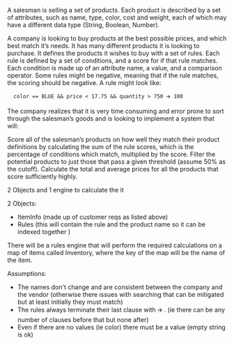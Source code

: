 A salesman is selling a set of products. Each product is described by a set of attributes, such as name, type, color, cost and weight, each of which may have a different data type (String, Boolean, Number). 

A company is looking to buy products at the best possible prices, and which best match it’s needs. It has many different products it is looking to purchase. It defines the products it wishes to buy with a set of rules. Each rule is defined by a set of conditions, and a score for if that rule matches. Each condition is made up of an attribute name, a value, and a comparison operator. Some rules might be negative, meaning that if the rule matches, the scoring should be negative. A rule might look like:

      color == BLUE && price < 17.75 && quantity > 750 🡪 100

The company realizes that it is very time consuming and error prone to sort through the salesman’s goods and is looking to implement a system that will:

Score all of the salesman’s products on how well they match their product definitions by calculating the sum of the rule scores, which is the percentage of conditions which match, multiplied by the score.
Filter the potential products to just those that pass a given threshold (assume 50% as the cutoff).
Calculate the total and average prices for all the products that score sufficiently highly.


2 Objects and 1 engine to calculate the it

2 Objects:
- ItemInfo (made up of customer reqs as listed above)
- Rules (this will contain the rule and the product name so it can be indexed together )

There will be a rules engine that will perform the required calculations on a map of items called Inventory, where the key of the map will be the name of the item.

Assumptions:
- The names don't change and are consistent between the company  and the vendor (otherwise there issues with searching that can be mitigated but at least initially they must match)
- The rules always terminate their last clause with 🡪 . (ie there can be any number of clauses before that but none after)
- Even if there are no values (ie color) there must be a value  (empty string is ok)